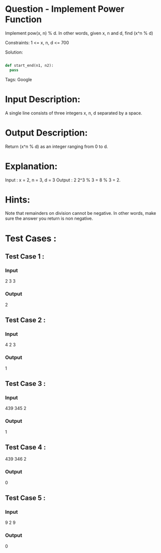 # Question - Implement Power Function
Implement pow(x, n) % d.
In other words, given x, n and d,
find (x^n % d)

Constraints:
1 <= x, n, d <= 700

Solution:

```python

def start_end(n1, n2):
  pass

```

Tags:
Google

# Input Description:
A single line consists of three integers x, n, d separated by a space.

# Output Description:
Return (x^n % d) as an integer ranging from 0 to d.

# Explanation:
Input : x = 2, n = 3, d = 3
Output : 2
2^3 % 3 = 8 % 3 = 2.


# Hints:
Note that remainders on division cannot be negative.
In other words, make sure the answer you return is non negative.

# Test Cases :
## Test Case 1 :
### Input
2 3 3
### Output
2


## Test Case 2 :
### Input
4 2 3
### Output
1


## Test Case 3 :
### Input
439 345 2
### Output
1

## Test Case 4 :
439 346 2
### Output
0


## Test Case 5 :
### Input
9 2 9
### Output
0
